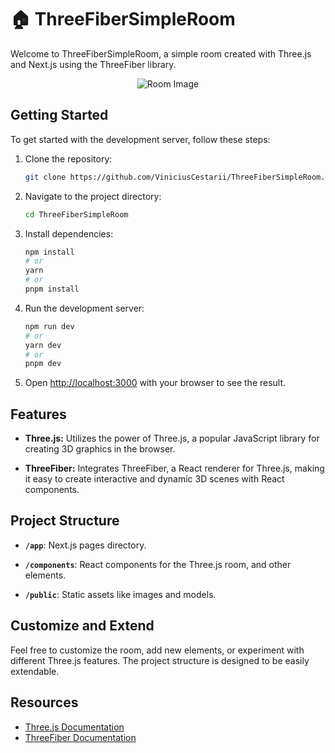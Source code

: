 # 🏠 ThreeFiberSimpleRoom

Welcome to ThreeFiberSimpleRoom, a simple room created with Three.js and Next.js using the ThreeFiber library.

<div align="center">
  <img src="https://github.com/ViniciusCestarii/ThreeFiberSimpleRoom/assets/124843824/7b6241ad-ffc4-40f3-a05b-b8c2b24b6935" alt="Room Image">
</div>


## Getting Started

To get started with the development server, follow these steps:

1. Clone the repository:

    ```bash
    git clone https://github.com/ViniciusCestarii/ThreeFiberSimpleRoom.git
    ```

2. Navigate to the project directory:

    ```bash
    cd ThreeFiberSimpleRoom
    ```

3. Install dependencies:

    ```bash
    npm install
    # or
    yarn
    # or
    pnpm install
    ```

4. Run the development server:

    ```bash
    npm run dev
    # or
    yarn dev
    # or
    pnpm dev
    ```

5. Open [http://localhost:3000](http://localhost:3000) with your browser to see the result.

## Features

- **Three.js:** Utilizes the power of Three.js, a popular JavaScript library for creating 3D graphics in the browser.

- **ThreeFiber:** Integrates ThreeFiber, a React renderer for Three.js, making it easy to create interactive and dynamic 3D scenes with React components.

## Project Structure

- **`/app`**: Next.js pages directory.

- **`/components`**: React components for the Three.js room, and other elements.

- **`/public`**: Static assets like images and models.

## Customize and Extend

Feel free to customize the room, add new elements, or experiment with different Three.js features. The project structure is designed to be easily extendable.

## Resources

- [Three.js Documentation](https://threejs.org/docs/)
- [ThreeFiber Documentation](https://docs.pmnd.rs/react-three-fiber/getting-started/introduction)
